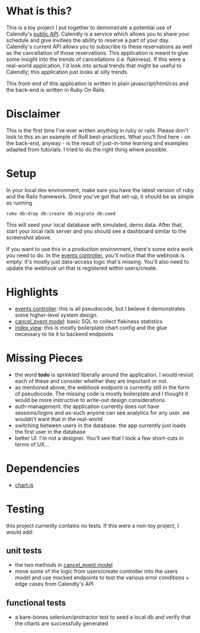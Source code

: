 # What is this?

This is a toy project I put together to demonstrate a potential use of Calendly's [public API](https://developer.calendly.com/).  Calendly is a service which allows you to share your schedule and give invitees the ability to reserve a part of your day.  Calendly's current API allows you to subscribe to these reservations as well as the cancellation of those reservations.  This application is meant to give some insight into the trends of cancellations (i.e. flakiness).  If this were a real-world application, I'd look into actual trends that might be useful to Calendly; this application just looks at silly trends.

This front-end of this application is written in plain javascript/html/css and the back-end is written in Ruby On Rails.

# Disclaimer

This is the first time I've ever written anything in ruby or rails.  Please don't look to this an an example of RoR best-practices.  What you'll find here - on the back-end, anyway - is the result of just-in-time learning and examples adapted from tutorials.  I tried to do the right thing where possible. 

# Setup

In your local dev environment, make sure you have the latest version of ruby and the Rails framework.  Once you've got that set-up, it should be as simple as running

```
rake db:drop db:create db:migrate db:seed
```

This will seed your local database with simulated, demo data.  After that, start your local rails server and you should see a dashboard similar to the screenshot above.

If you want to use this in a production environment, there's some extra work you need to do.  In the [events controller](app/controllers/events_controller.rb), you'll notice that the webhook is empty.  It's mostly just data-access logic that's missing.  You'll also need to update the webhook url that is registered within users/create.

# Highlights

* [events controller](app/controllers/events_controller.rb): this is all pseudocode, but I believe it demonstrates some higher-level system design.
* [cancel_event model](app/models/cancel_event.rb): basic SQL to collect flakiness statistics
* [index view](app/views/home/index.html.erb): this is mostly boilerplate chart config and the glue necessary to tie it to backend endpoints

# Missing Pieces

* the word **todo** is sprinkled liberally around the application.  I would revisit each of these and consider whether they are important or not. 
* as mentioned above, the webhook endpoint is currently still in the form of pseudocode.  The missing code is mostly boilerplate and I thought it would be more instructive to write-out design considerations.
* auth-management.  the application currently does not have sessions/logins and as-such anyone can see analytics for any user.  we wouldn't want that in the real-world
* switching between users in the database.  the app currently just loads the first user in the database
* better UI.  I'm not a designer.  You'll see that I took a few short-cuts in terms of UX... 

# Dependencies

* [chart.js](https://www.chartjs.org/)

# Testing

this project currently contains no tests.  If this were a non-toy project, I would add:

## unit tests
* the two methods in [cancel_event model](app/models/cancel_event.rb)
* move some of the logic from users/create controller into the users model and use mocked endpoints to test the various error conditions + edge cases from Calendly's API

## functional tests
* a bare-bones selenium/protractor test to seed a local db and verify that the charts are successfully generated